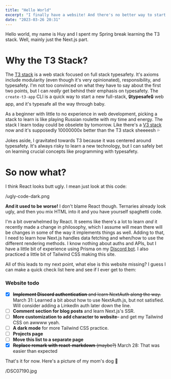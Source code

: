 ```yaml
---
title: "Hello World"
excerpt: "I finally have a website! And there's no better way to start off my first post than with a..."
date: "2023-03-26 20:31"
---
```

Hello world, my name is Huy and I spent my Spring break learning the T3 stack. Well, mainly just the Next.js part.

# Why the T3 Stack?
The [T3 stack](https://create.t3.gg/) is a web stack focused on full stack typesafety. It's axioms include modularity (even though it's very opinionated), responsibility, and typesafety. I'm not too convinced on what they have to say about the first two points, but I can *really* get behind their emphasis on typesafety. The `create-t3-app` CLI is a quick way to start a new full-stack, 🔒**typesafe**🔒 web app, and it's typesafe all the way through baby.

As a beginner with little to no experience in web development, picking a stack to learn is like playing Russian roulette with my time and energy. The stack I learn today could be obselete by tomorrow. Like there's a [V3 stack](https://create-v3-app.vercel.app/) now and it's supposedly 10000000x better than the T3 stack sheeeesh 💦

Jokes aside, I gravitated towards T3 because it was centered around typesafety. It's always risky to learn a new technology, but I can safely bet on learning crucial concepts like programming with typesafety.

# So now what?
I think React looks butt ugly. I mean just look at this code:

/ugly-code-dark.png

**And it used to be worse!** I don't blame React though. Ternaries already look ugly, and then you mix HTML into it and you have yourself spaghetti code.

I'm a bit overwhelmed by React. It seems like there's a lot to learn *and* it recently made a change in philosophy, which I assume will mean there will be changes in some of the way it implements things as well. Adding to that, I need to learn how Next.js handles data fetching and when/how to use the different rendering methods. I know nothing about auths and APIs, but I have a little bit of experience using Prisma on my [Discord bot](https://github.com/leavism/Baeshaza). I also practiced a little bit of Tailwind CSS making this site.

All of this leads to my next point, what else is this website missing? I guess I can make a quick check list here and see if I ever get to them:

### Website todo

* [x] ~~**Implement Discord authentication** and learn NextAuth along the way.~~ March 31: Learned a bit about how to use NextAuth.js, but not satisfied. Will consider adding a LinkedIn auth later down the line.
* [ ] **Comment section for blog posts** and learn Next.js's SSR.
* [ ] **More customization to add character to website**– and get my Tailwind CSS on awwww yeah.
* [ ] **A dark mode** for more Tailwind CSS practice.
* [ ] **Projects page**
* [ ] **Move this list to a separate page**
* [x] ~~**Replace remark with react-markdown** (maybe?)~~ March 28: That was easier than expected

That's it for now. Here's a picture of my mom's dog 👋

/DSC07190.jpg